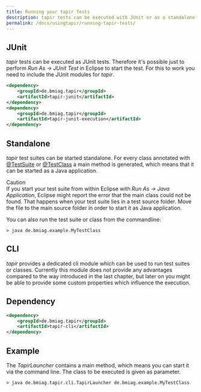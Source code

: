 ```yaml
---
title: Running your tapir Tests
description: tapir tests can be executed with JUnit or as a standalone application. Moreover, it's possible to add custom launchers.
permalink: /docs/usingtapir/running-tapir-tests/
---
```


## JUnit

<i>tapir</i> tests can be executed as JUnit tests. Therefore it's possible just to perform <i>Run As -&gt; JUnit Test</i> in Eclipse to start the test. For this to work you need to include the JUnit modules for <i>tapir</i>.

``` xml
<dependency>
    <groupId>de.bmiag.tapir</groupId>
    <artifactId>tapir-junit</artifactId>
</dependency>
<dependency>
    <groupId>de.bmiag.tapir</groupId>
    <artifactId>tapir-junit-execution</artifactId>
</dependency>
```
## Standalone

<i>tapir</i> test suites can be started standalone. For every class annotated
with
[@TestSuite](https://www.javadoc.io/page/de.bmiag.tapir/tapir/latest/de/bmiag/tapir/execution/annotations/suite/TestSuite.html) or [@TestClass](https://www.javadoc.io/page/de.bmiag.tapir/tapir/latest/de/bmiag/tapir/execution/annotations/testclass/TestClass.html) a
main method is generated, which means that it can be started as a Java
application.

<div class="panel panel-warning">
  <div class="panel-heading">
    <div class="panel-title"><span class="fas fa-exclamation-circle"></span> Caution</div>
  </div>
  <div class="panel-body">
  If you start your test suite from within Eclipse with <i>Run As -&gt; Java
  Application</i>, Eclipse might report the error that the main class could
  not be found. That happens when your test suite lies in a test source
  folder. Move the file to the main source folder in order to start it as
  Java application.
  </div>
</div>

You can also run the test suite or class from the commandline:

``` text
> java de.bmiag.example.MyTestClass
```

## CLI

<i>tapir</i> provides a dedicated cli module which can be used to run test
suites or classes. Currently this module does not provide any advantages
compared to the way introduced in the last chapter, but later on you
might be able to provide some custom properties which influence the
execution.

## Dependency

``` xml
<dependency>
    <groupId>de.bmiag.tapir</groupId>
    <artifactId>tapir-cli</artifactId>
</dependency>
```

## Example

The *TapirLauncher* contains a main method, which means you can start it
via the command line. The class to be executed is given as parameter.

``` text
> java de.bmiag.tapir.cli.TapirLauncher de.bmiag.example.MyTestClass
```
